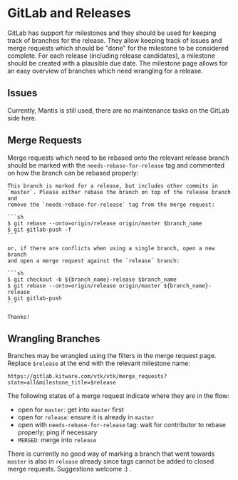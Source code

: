 GitLab and Releases
===================

GitLab has support for milestones and they should be used for keeping track of
branches for the release. They allow keeping track of issues and merge requests
which should be "done" for the milestone to be considered complete. For each
release (including release candidates), a milestone should be created with a
plausible due date. The milestone page allows for an easy overview of branches
which need wrangling for a release.

Issues
------

Currently, Mantis is still used, there are no maintenance tasks on the GitLab
side here.

Merge Requests
--------------

Merge requests which need to be rebased onto the relevant release branch
should be marked with the `needs-rebase-for-release` tag and commented on how
the branch can be rebased properly:

    This branch is marked for a release, but includes other commits in
    `master`. Please either rebase the branch on top of the release branch and
    remove the `needs-rebase-for-release` tag from the merge request:

    ```sh
    $ git rebase --onto=origin/release origin/master $branch_name
    $ git gitlab-push -f
    ```

    or, if there are conflicts when using a single branch, open a new branch
    and open a merge request against the `release` branch:

    ```sh
    $ git checkout -b ${branch_name}-release $branch_name
    $ git rebase --onto=origin/release origin/master ${branch_name}-release
    $ git gitlab-push
    ```

    Thanks!

Wrangling Branches
------------------

Branches may be wrangled using the filters in the merge request page. Replace
`$release` at the end with the relevant milestone name:

    https://gitlab.kitware.com/vtk/vtk/merge_requests?state=all&milestone_title=$release

The following states of a merge request indicate where they are in the flow:

  - open for `master`: get into `master` first
  - open for `release`: ensure it is already in `master`
  - open with `needs-rebase-for-release` tag: wait for contributor to rebase
    properly; ping if necessary
  - `MERGED`: merge into `release`

There is currently no good way of marking a branch that went towards `master`
is also in `release` already since tags cannot be added to closed merge
requests. Suggestions welcome :) .
